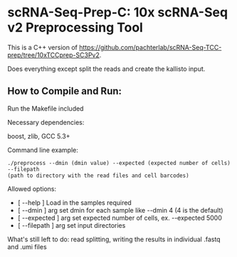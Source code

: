 # scRNA-Seq-Prep-C: 10x scRNA-Seq v2 Preprocessing Tool


This is a C++ version of <https://github.com/pachterlab/scRNA-Seq-TCC-prep/tree/10xTCCprep-SC3Pv2>.

Does everything except split the reads and create the kallisto input.

## How to Compile and Run:

Run the Makefile included

Necessary dependencies:

boost, zlib, GCC 5.3+

Command line example:

```
./preprocess --dmin (dmin value) --expected (expected number of cells) --filepath 
(path to directory with the read files and cell barcodes)
```




Allowed options:
  -  [ --help ]         Load in the samples required
  -  [ --dmin ] arg     set dmin for each sample like --dmin 4 (4 is the default)
  -  [ --expected ] arg set expected number of cells, ex. --expected 5000
  -  [ --filepath ] arg set input directories


What's still left to do: read splitting, writing the results in individual .fastq and .umi files